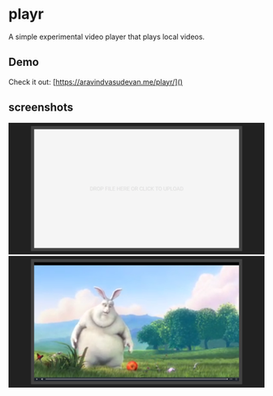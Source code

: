 # playr
A simple experimental video player that plays local videos.

## Demo

Check it out: [https://aravindvasudevan.me/playr/]()

## screenshots

![](./screenshots/upload.png)
![](./screenshots/video.png)
